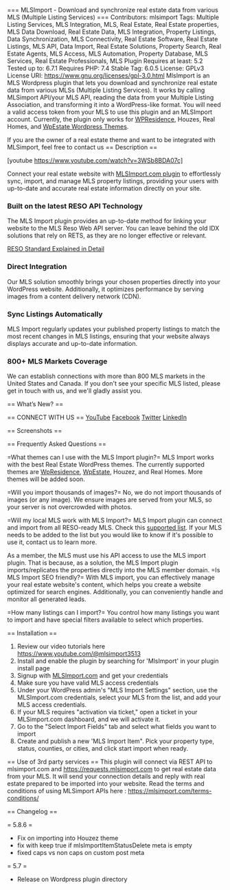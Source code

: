 === MLSImport - Download and synchronize real estate data from various MLS (Multiple Listing Services) ===
Contributors: mlsimport
Tags: Multiple Listing Services, MLS Integration, MLS, Real Estate, Real Estate properties, MLS Data Download, Real Estate Data, MLS Integration, Property Listings, Data Synchronization, MLS Connectivity, Real Estate Software,  Real Estate Listings, MLS API, Data Import, Real Estate Solutions, Property Search, Real Estate Agents, MLS Access,  MLS Automation, Property Database, MLS Services, Real Estate Professionals, MLS Plugin
Requires at least: 5.2
Tested up to: 6.7.1
Requires PHP: 7.4
Stable Tag: 6.0.5
License: GPLv3
License URI: https://www.gnu.org/licenses/gpl-3.0.html
MlsImport is an MLS Wordpress plugin that lets you download and synchronize real estate data from various MLSs (Multiple Listing Services). It works by calling  MLSimport API/your MLS API, reading the data from your Multiple Listing Association, and transforming it into a WordPress-like format. You will need a valid access token from your MLS to use this plugin and an MLSImport account. Currently, the plugin only works for <a href="https://wpresidence.net/" target="_blank">WPResidence</a>, Houzes, Real Homes, and <a href="https://wpestate.org/" target="_blank">WpEstate Wordpress Themes</a>. 

If you are the owner of a real estate theme and want to be integrated with MLSimport, feel free to contact us
== Description ==

[youtube https://www.youtube.com/watch?v=3WSb8BDA07c]

Connect your real estate website with <a href="https://mlsimport.com/" target="_blank">MLSImport.com plugin</a> to effortlessly sync, import, and manage MLS property listings, providing your users with up-to-date and accurate real estate information directly on your site. 

<h3>Built on the latest RESO API Technology</h3>

The MLS Import plugin provides an up-to-date method for linking your website to the MLS Reso Web API server. You can leave behind the old IDX solutions that rely on RETS, as they are no longer effective or relevant.

<a href="https://mlsimport.com/reso-standard-explained-in-detail/" target="_blank">RESO Standard Explained in Detail</a> 


<h3>Direct Integration</h3>

Our MLS solution smoothly brings your chosen properties directly into your WordPress website. Additionally, it optimizes performance by serving images from a content delivery network (CDN).

<h3>Sync Listings Automatically</h3>

MLS Import regularly updates your published property listings to match the most recent changes in MLS listings, ensuring that your website always displays accurate and up-to-date information.

<h3>800+ MLS Markets Coverage</h3>

We can establish connections with more than 800 MLS markets in the United States and Canada. If you don't see your specific MLS listed, please get in touch with us, and we'll gladly assist you.


== What’s New? ==


== CONNECT WITH US ==
<a href="https://www.youtube.com/@mlsimport3513" target="_blank">YouTube</a>
<a href="https://www.facebook.com/MLSImport" target="_blank">Facebook</a>
<a href="https://twitter.com/MLSImport" target="_blank">Twitter</a>
<a href="https://www.linkedin.com/company/mlsimport/" target="_blank">LinkedIn</a>


== Screenshots ==


== Frequently Asked Questions ==

=What themes can I use with the MLS Import plugin?=
MLS Import works with the best Real Estate WordPress themes. The currently supported themes are <a href="https://wpresidence.net/" target="_blank">WpResidence</a>, <a href="https://wpestate.org/" target="_blank">WpEstate</a>, Houzez, and  Real Homes. More themes will be added soon.

=Will you import thousands of images?=
No, we do not import thousands of images (or any image). We ensure images are served from your MLS, so your server is not overcrowded with photos.

=Will my local MLS work with MLS Import?=
MLS Import plugin can connect and import from all RESO-ready MLS. Check this <a href="https://certification.reso.org/" target="_blank">supported list</a>. If your MLS needs to be added to the list but you would like to know if it's possible to use it, contact us to learn more.

As a member, the MLS must use his API access to use the MLS import plugin. That is because, as a solution, the MLS Import plugin imports/replicates the properties directly into the MLS member domain. 
=Is MLS Import SEO friendly?=
With MLS import, you can effectively manage your real estate website's content, which helps you create a website optimized for search engines. Additionally, you can conveniently handle and monitor all generated leads.

=How many listings can I import?=
You control how many listings you want to import and have special filters available to select which properties.


== Installation ==
1. Review our video tutorials here https://www.youtube.com/@mlsimport3513
2. Install and enable the plugin by searching for 'MlsImport' in your plugin install page
3. Signup with <a href="https://mlsimport.com/">MLSImport.com</a> and get your credentials
4. Make sure you have valid MLS access credentials
5. Under your WordPress admin's "MLS Import Settings" section, use the MLSImport.com credentials, select your MLS from the list, and add your MLS access credentials.
6. If your MLS requires "activation via ticket," open a ticket in your MLSimport.com dashboard, and we will activate it.
7. Go to the "Select Import Fields" tab and select what fields you want to import 
8. Create and publish a new 'MLS Import Item". Pick your property type, status, counties, or cities, and click start import when ready.

== Use of 3rd party services ==
This plugin will connect via REST API to mlsimport.com and https://requests.mlsimport.com to get real estate data from your MLS. It will send your connection details and reply with real estate prepared to be imported into your website. 
Read the terms and conditions of using MLSimport APIs here : https://mlsimport.com/terms-conditions/



== Changelog ==

=  5.8.6 =
* Fix on importing into Houzez theme
* fix with keep true if mlsImportItemStatusDelete meta is empty
* fixed caps vs non caps on custom post meta

=  5.7 =
* Release on Wordpress plugin directory
